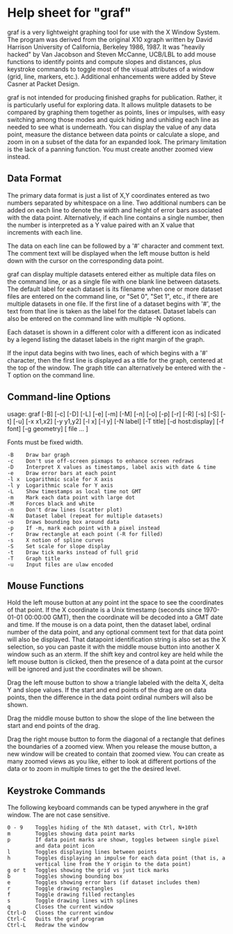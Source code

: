 Help sheet for "graf"
=====================

graf is a very lightweight graphing tool for use with the X Window
System.  The program was derived from the original X10 xgraph written
by David Harrison University of California, Berkeley 1986, 1987.  It
was "heavily hacked" by Van Jacobson and Steven McCanne, UCB/LBL to
add mouse functions to identify points and compute slopes and
distances, plus keystroke commands to toggle most of the visual
attributes of a window (grid, line, markers, etc.).  Additional
enhancements were added by Steve Casner at Packet Design.

graf is not intended for producing finished graphs for publication.
Rather, it is particularly useful for exploring data.  It allows
mulitple datasets to be compared by graphing them together as points,
lines or impulses, with easy switching among those modes and quick
hiding and unhiding each line as needed to see what is underneath.
You can display the value of any data point, measure the distance
between data points or calculate a slope, and zoom in on a subset of
the data for an expanded look.  The primary limitation is the lack of
a panning function.  You must create another zoomed view instead.


Data Format
-----------

The primary data format is just a list of X,Y coordinates entered as
two numbers separated by whitespace on a line.  Two additional numbers
can be added on each line to denote the width and height of error bars
associated with the data point.  Alternatively, if each line contains
a single number, then the number is interpreted as a Y value paired
with an X value that increments with each line.

The data on each line can be followed by a '#' character and comment
text.  The comment text will be displayed when the left mouse button
is held down with the cursor on the corresponding data point.

graf can display multiple datasets entered either as multiple data
files on the command line, or as a single file with one blank line
between datasets.  The default label for each dataset is its filename
when one or more dataset files are entered on the command line, or
"Set 0", "Set 1", etc., if there are multiple datasets in one file.
If the first line of a dataset begins with '#', the text from that
line is taken as the label for the dataset.  Dataset labels can also
be entered on the command line with multiple -N options.

Each dataset is shown in a different color with a different icon as
indicated by a legend listing the dataset labels in the right margin
of the graph.

If the input data begins with two lines, each of which begins with a
'#' character, then the first line is displayed as a title for the
graph, centered at the top of the window.  The graph title can
alternatively be entered with the -T option on the command line.


Command-line Options
--------------------

usage: graf [-B] [-c] [-D] [-L] [-e] [-m] [-M] [-n] [-o] [-p] [-r] [-R]
            [-s] [-S] [-t] [-u] [-x x1,x2] [-y y1,y2] [-l x] [-l y]
            [-N label] [-T title] [-d host:display] [-f font]
            [-g geometry] [ file ... ]

Fonts must be fixed width.

    -B    Draw bar graph
    -c    Don't use off-screen pixmaps to enhance screen redraws
    -D    Interpret X values as timestamps, label axis with date & time
    -e    Draw error bars at each point
    -l x  Logarithmic scale for X axis
    -l y  Logarithmic scale for Y axis
    -L    Show timestamps as local time not GMT
    -m    Mark each data point with large dot
    -M    Forces black and white
    -n    Don't draw lines (scatter plot)
    -N    Dataset label (repeat for multiple datasets)
    -o    Draws bounding box around data
    -p    If -m, mark each point with a pixel instead
    -r    Draw rectangle at each point (-R for filled)
    -s    X notion of spline curves
    -S    Set scale for slope display
    -t    Draw tick marks instead of full grid
    -T    Graph title
    -u    Input files are ulaw encoded


Mouse Functions
---------------

Hold the left mouse button at any point int the space to see the
coordinates of that point.  If the X coordinate is a Unix timestamp
(seconds since 1970-01-01 00:00:00 GMT), then the coordinate will be
decoded into a GMT date and time.  If the mouse is on a data point,
then the dataset label, ordinal number of the data point, and any
optional comment text for that data point will also be displayed.
That datapoint identification string is also set as the X selection,
so you can paste it with the middle mouse button into another X window
such as an xterm.  If the shift key and control key are held while
the left mouse button is clicked, then the presence of a data point at
the cursor will be ignored and just the coordinates will be shown.

Drag the left mouse button to show a triangle labeled with the delta
X, delta Y and slope values.  If the start and end points of the drag
are on data points, then the difference in the data point ordinal
numbers will also be shown.

Drag the middle mouse button to show the slope of the line between the
start and end points of the drag.

Drag the right mouse button to form the diagonal of a rectangle that
defines the boundaries of a zoomed view.  When you release the mouse
button, a new window will be created to contain that zoomed view.  You
can create as many zoomed views as you like, either to look at
different portions of the data or to zoom in multiple times to get the
the desired level.


Keystroke Commands
------------------

The following keyboard commands can be typed anywhere in the graf
window.  The are not case sensitive.

    0 - 9    Toggles hiding of the Nth dataset, with Ctrl, N+10th
    m        Toggles showing data point marks
    p        If data point marks are shown, toggles between single pixel
             and data point icon
    l        Toggles displaying lines between points
    h        Toggles displaying an impulse for each data point (that is, a
             vertical line from the Y origin to the data point)
    g or t   Toggles showing the grid vs just tick marks
    b        Toggles showing bounding box
    e        Toggles showing error bars (if dataset includes them)
    r        Toggle drawing rectangles
    f        Toggle drawing filled rectangles
    s        Toggle drawing lines with splines
    q        Closes the current window
    Ctrl-D   Closes the current window
    Ctrl-C   Quits the graf program
    Ctrl-L   Redraw the window
